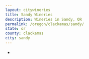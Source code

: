 ```yaml
---
layout: citywineries
title: Sandy Wineries
description: Wineries in Sandy, OR
permalink: /oregon/clackamas/sandy/
state: or
county: clackamas
city: sandy
---
```

-
